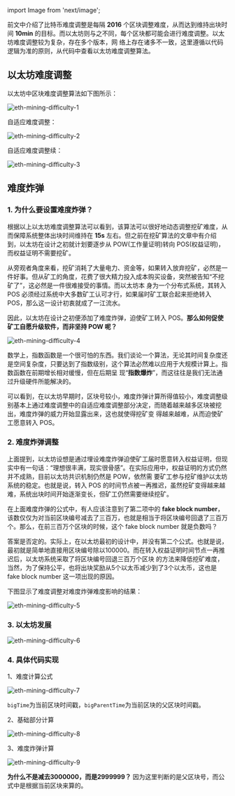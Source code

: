 import Image from 'next/image';

前文中介绍了比特币难度调整是每隔 **2016** 个区块调整难度，从而达到维持出块时间 **10min** 的目标。而以太坊则与之不同，每个区块都可能会进行难度调整。以太坊难度调整较为复杂，存在多个版本，网
络上存在诸多不一致，这里遵循以代码逻辑为准的原则，从代码中查看以太坊难度调整算法。

## 以太坊难度调整
以太坊中区块难度调整算法如下图所示：

<Image src="/xiaozhen/19-eth-mining-difficulty-1.png" alt="eth-mining-difficulty-1" width={720} height={720} />

自适应难度调整：

<Image src="/xiaozhen/19-eth-mining-difficulty-2.png" alt="eth-mining-difficulty-2" width={720} height={720} />

自适应难度调整续：

<Image src="/xiaozhen/19-eth-mining-difficulty-3.png" alt="eth-mining-difficulty-3" width={720} height={720} />

## 难度炸弹

### 1. 为什么要设置难度炸弹？

根据以上以太坊难度调整算法可以看到，该算法可以很好地动态调整挖矿难度，从而保障系统整体出块时间维持在 **15s** 左右。但之前在挖矿算法的文章中有介绍到，以太坊在设计之初就计划要逐步从 
POW(工作量证明)转向 POS(权益证明)，而权益证明不需要挖矿。

从旁观者角度来看，挖矿消耗了大量电力、资金等，如果转入放弃挖矿，必然是一件好事。但从矿工的角度，花费了很大精力投入成本购买设备，突然被告知“不挖矿了”，这必然是一件很难接受的事情。而以太坊本
身为一个分布式系统，其转入 POS 必须经过系统中大多数矿工认可才行，如果届时矿工联合起来拒绝转入 POS，那么这一设计初衷就成了一江流水。

因此，以太坊在设计之初便添加了难度炸弹，迫使矿工转入 POS。**那么如何促使矿工自愿升级软件，而非坚持 POW 呢？**

<Image src="/xiaozhen/19-eth-mining-difficulty-4.png" alt="eth-mining-difficulty-4" width={720} height={720} />

数学上，指数函数是一个很可怕的东西。我们谈论一个算法，无论其时间复杂度还是空间复杂度，只要达到了指数级别，这个算法必然难以应用于大规模计算上。指数函数在前期增长相对缓慢，但在后期呈
现“**指数爆炸**”，而这往往是我们无法通过升级硬件所能解决的。

可以看到，在以太坊早期时，区块号较小，难度炸弹计算所得值较小，难度调整级别基本上通过难度调整中的自适应难度调整部分决定，而随着越来越多区块被挖出，难度炸弹的威力开始显露出来，这也就使得挖矿变
得越来越难，从而迫使矿工愿意转入 POS。

### 2. 难度炸弹调整
上面提到，以太坊设想是通过埋设难度炸弹迫使矿工届时愿意转入权益证明，但现实中有一句话：“理想很丰满，现实很骨感”。在实际应用中，权益证明的方式仍然并不成熟，目前以太坊共识机制仍然是 POW，依然需
要矿工参与挖矿维护以太坊系统的稳定。也就是说，转入 POS 的时间节点被一再推迟，虽然挖矿变得越来越难，系统出块时间开始逐渐变长，但矿工仍然需要继续挖矿。

在上面难度炸弹的公式中，有人应该注意到了第二项中的 **fake block number**，该数仅仅为对当前区块编号减去了三百万，也就是相当于将区块编号回退了三百万个。那么，在前三百万个区块的时候，这个 
fake block number 就是负数吗？

答案是否定的。实际上，在以太坊最初的设计中，并没有第二个公式。也就是说，最初就是简单地直接用区块编号除以100000。而在转入权益证明时间节点一再推迟后，以太坊系统采取了将区块编号回退三百万个区块
的方法来降低挖矿难度，当然，为了保持公平，也将出块奖励从5个以太币减少到了3个以太币，这也是 fake block number 这一项出现的原因。

下图显示了难度调整对难度炸弹难度影响的结果：

<Image src="/xiaozhen/19-eth-mining-difficulty-5.png" alt="eth-mining-difficulty-5" width={720} height={720} />

### 3. 以太坊发展

<Image src="/xiaozhen/19-eth-mining-difficulty-6.png" alt="eth-mining-difficulty-6" width={720} height={720} />

### 4. 具体代码实现

1、难度计算公式

<Image src="/xiaozhen/19-eth-mining-difficulty-7.png" alt="eth-mining-difficulty-7" width={720} height={720} />

`bigTime`为当前区块时间戳，`bigParentTime`为当前区块的父区块时间戳。

2、基础部分计算

<Image src="/xiaozhen/19-eth-mining-difficulty-8.png" alt="eth-mining-difficulty-8" width={720} height={720} />

3、难度炸弹计算

<Image src="/xiaozhen/19-eth-mining-difficulty-9.png" alt="eth-mining-difficulty-9" width={720} height={720} />

**为什么不是减去3000000，而是2999999？** 因为这里判断的是父区块号，而公式中是根据当前区块来算的。